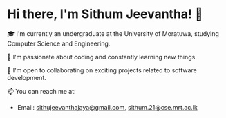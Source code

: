 # Hi there, I'm Sithum Jeevantha! 👋

🎓 I'm currently an undergraduate at the University of Moratuwa, studying Computer Science and Engineering.

🌱 I'm passionate about coding and constantly learning new things.

💞️ I'm open to collaborating on exciting projects related to software development.

📫 You can reach me at:
  - Email: sithujeevanthajaya@gmail.com, sithum.21@cse.mrt.ac.lk
